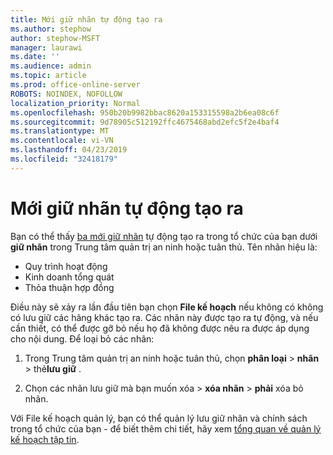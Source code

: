 ```yaml
---
title: Mới giữ nhãn tự động tạo ra
ms.author: stephow
author: stephow-MSFT
manager: laurawi
ms.date: ''
ms.audience: admin
ms.topic: article
ms.prod: office-online-server
ROBOTS: NOINDEX, NOFOLLOW
localization_priority: Normal
ms.openlocfilehash: 950b20b9982bbac8620a153315598a2b6ea08c6f
ms.sourcegitcommit: 9d78905c512192ffc4675468abd2efc5f2e4baf4
ms.translationtype: MT
ms.contentlocale: vi-VN
ms.lasthandoff: 04/23/2019
ms.locfileid: "32418179"
---
```

# <a name="new-retention-labels-created-automatically"></a>Mới giữ nhãn tự động tạo ra

Bạn có thể thấy [ba mới giữ nhãn](https://docs.microsoft.com/en-us/office365/securitycompliance/file-plan-manager#default-retention-labels-and-label-policy) tự động tạo ra trong tổ chức của bạn dưới **giữ nhãn** trong Trung tâm quản trị an ninh hoặc tuân thủ. Tên nhãn hiệu là:

- Quy trình hoạt động
- Kinh doanh tổng quát
- Thỏa thuận hợp đồng

Điều này sẽ xảy ra lần đầu tiên bạn chọn **File kế hoạch** nếu không có không có lưu giữ các hãng khác tạo ra. Các nhãn này được tạo ra tự động, và nếu cần thiết, có thể được gỡ bỏ nếu họ đã không được nêu ra được áp dụng cho nội dung. Để loại bỏ các nhãn:

1. Trong Trung tâm quản trị an ninh hoặc tuân thủ, chọn **phân loại** > **nhãn** > thẻ**lưu giữ** .

1. Chọn các nhãn lưu giữ mà bạn muốn xóa > **xóa nhãn** > **phải** xóa bỏ nhãn.

Với File kế hoạch quản lý, bạn có thể quản lý lưu giữ nhãn và chính sách trong tổ chức của bạn - để biết thêm chi tiết, hãy xem [tổng quan về quản lý kế hoạch tập tin](https://docs.microsoft.com/en-us/office365/securitycompliance/file-plan-manager).